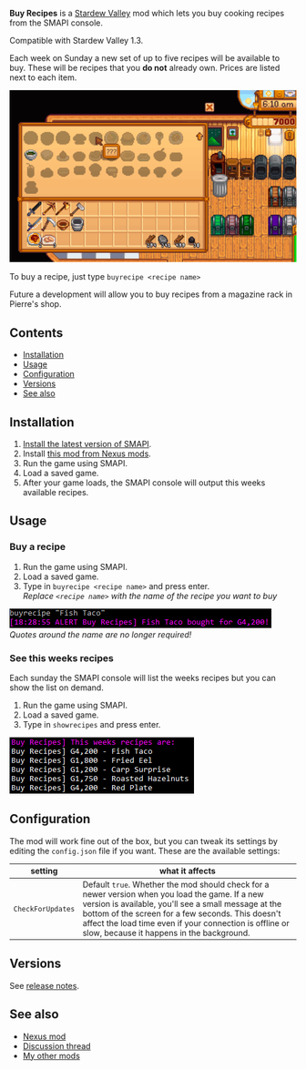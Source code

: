 ﻿**Buy Recipes** is a [Stardew Valley](http://stardewvalley.net/) mod which lets you 
buy cooking recipes from the SMAPI console.

Compatible with Stardew Valley 1.3.

Each week on Sunday a new set of up to five recipes will be available to buy. These 
will be recipes that you **do not** already own. Prices are listed next to each item.

![](Screenshots/animated.gif)

To buy a recipe, just type `buyrecipe <recipe name>`  

Future a development will allow you to buy recipes from a magazine rack in Pierre's shop.

## Contents
* [Installation](#installation)
* [Usage](#usage)
* [Configuration](#configuration)
* [Versions](#versions)
* [See also](#see-also)

## Installation
1. [Install the latest version of SMAPI](http://canimod.com/guides/using-mods#installing-smapi).
2. Install [this mod from Nexus mods](http://www.nexusmods.com/stardewvalley/mods/1126).
3. Run the game using SMAPI.
4. Load a saved game.
5. After your game loads, the SMAPI console will output this weeks available recipes.

## Usage
### Buy a recipe
1. Run the game using SMAPI.
2. Load a saved game.
3. Type in `buyrecipe <recipe name>` and press enter.  
  _Replace `<recipe name>` with the name of the recipe you want to buy_  
 
![](Screenshots/buy-recipe.gif)  
_Quotes around the name are no longer required!_

### See this weeks recipes
Each sunday the SMAPI console will list the weeks recipes but you can show the list on demand.
1. Run the game using SMAPI.
2. Load a saved game.
3. Type in `showrecipes` and press enter.  

![](Screenshots/weekly-recipes.gif)

## Configuration
The mod will work fine out of the box, but you can tweak its settings by editing the `config.json`
file if you want. These are the available settings:

| setting           | what it affects
| ----------------- | -------------------
| `CheckForUpdates` | Default `true`. Whether the mod should check for a newer version when you load the game. If a new version is available, you'll see a small message at the bottom of the screen for a few seconds. This doesn't affect the load time even if your connection is offline or slow, because it happens in the background.


## Versions
See [release notes](release-notes.md).

## See also
* [Nexus mod](http://www.nexusmods.com/stardewvalley/mods/1126)
* [Discussion thread](http://community.playstarbound.com/threads/buy-recipes-purchase-your-missing-cooking-recipes.132713)
* [My other mods](../readme.md)